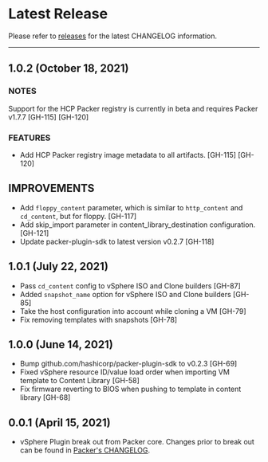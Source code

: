 # Latest Release

Please refer to [releases](https://github.com/hashicorp/packer-plugin-vsphere/releases) for the latest CHANGELOG information.

---

## 1.0.2 (October 18, 2021)

### NOTES

Support for the HCP Packer registry is currently in beta and requires
Packer v1.7.7 [GH-115] [GH-120]

### FEATURES

* Add HCP Packer registry image metadata to all artifacts. [GH-115]
    [GH-120]

## IMPROVEMENTS

* Add `floppy_content` parameter, which is similar to `http_content` and
    `cd_content`, but for floppy. [GH-117]
* Add skip_import parameter in content_library_destination configuration.
    [GH-121]
* Update packer-plugin-sdk to latest version v0.2.7 [GH-118]

## 1.0.1 (July 22, 2021)

* Pass `cd_content` config to vSphere ISO and Clone builders [GH-87]
* Added `snapshot_name` option for vSphere ISO and Clone builders [GH-85]
* Take the host configuration into account while cloning a VM [GH-79]
* Fix removing templates with snapshots [GH-78]

## 1.0.0 (June 14, 2021)

* Bump github.com/hashicorp/packer-plugin-sdk to v0.2.3 [GH-69]
* Fixed vSphere resource ID/value load order when importing VM template to Content Library [GH-58]
* Fix firmware reverting to BIOS when pushing to template in content library [GH-68]

## 0.0.1 (April 15, 2021)

* vSphere Plugin break out from Packer core. Changes prior to break out can be found in [Packer's CHANGELOG](https://github.com/hashicorp/packer/blob/master/CHANGELOG.md).

